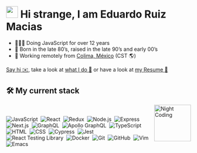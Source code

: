 <h1><img src="https://files.guts.cc/api/public/dl/ugz81Fqe/pikachu2.gif?inline=true" width="auto" height="32"> Hi strange, I am <strong>Eduardo Ruiz Macias</strong></h1>


- 👨🏻‍💻 Doing JavaScript for over 12 years
- 💾 Born in the late 80’s, raised in the late 90’s and early 00’s
- 🌴 Working remotely from [Colima, México](https://goo.gl/maps/hVyXv3yBHxrHaF1Q8) (CST 🌎)

[Say hi ✉️](mailto:eduarbo@gmail.com), take a look at [what I do 💼](https://www.linkedin.com/in/eduarbo) or have a look at [my Resume 📄](https://github.com/eduarbo/resume)

## 🛠 My current stack

<img alt="Night Coding" src="https://files.guts.cc/api/public/dl/ugz81Fqe/tumblr_6f3cdcacd367af92338a938c1eef19d7_b053189e_500.gif?inline=true" align="right" height="100" />&nbsp;

![JavaScript](https://img.shields.io/badge/JavaScript--2F334D?style=social&logo=javascript&logoColor=ECD12A)&nbsp;
![React](https://img.shields.io/badge/React--2F334D?style=social&logo=react&logoColor=5AD0F1)&nbsp;
![Redux](https://img.shields.io/badge/Redux--2F334D?style=social&logo=redux&logoColor=%23593d88)&nbsp;
![Node.js](https://img.shields.io/badge/Node.js--2F334D?style=social&logo=node.js&logoColor=6DA55F)&nbsp;
![Express](https://img.shields.io/badge/Express--2F334D?style=social&logo=express&logoColor=%23404d59)&nbsp;
![Next.js](https://img.shields.io/badge/Next.js--2F334D?style=social&logo=next.js)&nbsp;
![GraphQL](https://img.shields.io/badge/GraphQL--2F334D?style=social&logo=graphql&logoColor=%23C04392)&nbsp;
![Apollo GraphQL](https://img.shields.io/badge/Apollo%20GraphQL--2F334D?style=social&logo=apollo-graphql&logoColor=311C87)&nbsp;
![TypeScript](https://img.shields.io/badge/TypeScript--2F334D?style=social&logo=typescript&logoColor=%23007ACC)&nbsp;
![HTML](https://img.shields.io/badge/HTML--2F334D?style=social&logo=HTML5&logoColor=%23E34F26)&nbsp;
![CSS](https://img.shields.io/badge/CSS--2F334D?style=social&logo=CSS3&logoColor=%231572B6)&nbsp;
![Cypress](https://img.shields.io/badge/Cypress--2F334D?style=social&logo=cypress&logoColor=04c38e)&nbsp;
![Jest](https://img.shields.io/badge/Jest--2F334D?style=social&logo=jest&logoColor=%23C21325)&nbsp;
![React Testing Library](https://img.shields.io/badge/React%20Testing%20Library--2F334D?style=social&logo=testing-library&logoColor=%23E33332)&nbsp;
![Docker](https://img.shields.io/badge/Docker--2F334D?style=social&logo=docker)&nbsp;
![Git](https://img.shields.io/badge/Git--2F334D?style=social&logo=git&logoColor=%23F05033)&nbsp;
![GitHub](https://img.shields.io/badge/GitHub--2F334D?style=social&logo=github)&nbsp;
![Vim](https://img.shields.io/badge/Vim--2F334D?style=social&logo=vim&logoColor=%2311AB00)&nbsp;
![Emacs](https://img.shields.io/badge/Emacs--2F334D?style=social&logo=gnuemacs&logoColor=%237F5AB6)&nbsp;

